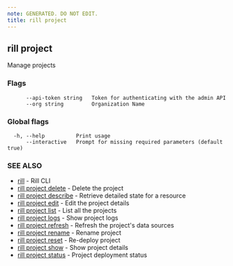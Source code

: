 ```yaml
---
note: GENERATED. DO NOT EDIT.
title: rill project
---
```

## rill project

Manage projects

### Flags

```
      --api-token string   Token for authenticating with the admin API
      --org string         Organization Name
```

### Global flags

```
  -h, --help          Print usage
      --interactive   Prompt for missing required parameters (default true)
```

### SEE ALSO

* [rill](../cli.md)	 - Rill CLI
* [rill project delete](delete.md)	 - Delete the project
* [rill project describe](describe.md)	 - Retrieve detailed state for a resource
* [rill project edit](edit.md)	 - Edit the project details
* [rill project list](list.md)	 - List all the projects
* [rill project logs](logs.md)	 - Show project logs
* [rill project refresh](refresh.md)	 - Refresh the project's data sources
* [rill project rename](rename.md)	 - Rename project
* [rill project reset](reset.md)	 - Re-deploy project
* [rill project show](show.md)	 - Show project details
* [rill project status](status.md)	 - Project deployment status

